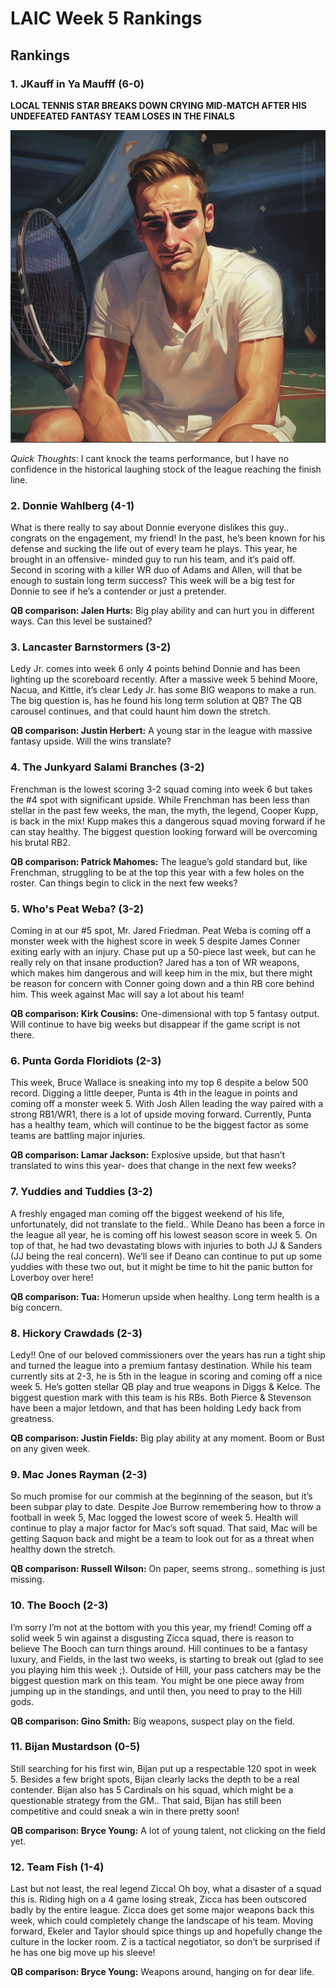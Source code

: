 # LAIC Week 5 Rankings



## Rankings

### 1. JKauff in Ya Maufff (6-0)

**LOCAL TENNIS STAR BREAKS DOWN CRYING MID-MATCH AFTER HIS UNDEFEATED FANTASY TEAM LOSES IN THE FINALS**

![img](assets/LAIC/JKauf.png)

_Quick Thoughts_: I cant knock the teams performance, but I have no confidence in the historical laughing stock of the league reaching the finish line. 

### 2. Donnie Wahlberg (4-1)

What is there really to say about Donnie everyone dislikes this
guy.. congrats on the engagement, my friend! In the past, he’s been known for his defense
and sucking the life out of every team he plays. This year, he brought in an offensive-
minded guy to run his team, and it’s paid off. Second in scoring with a killer WR duo of
Adams and Allen, will that be enough to sustain long term success? This week will be a
big test for Donnie to see if he’s a contender or just a pretender.

**QB comparison: Jalen Hurts:** Big play ability and can hurt you in different ways. Can this
level be sustained?

### 3. Lancaster Barnstormers (3-2)

Ledy Jr. comes into week 6 only 4 points behind Donnie
and has been lighting up the scoreboard recently. After a massive week 5 behind Moore,
Nacua, and Kittle, it’s clear Ledy Jr. has some BIG weapons to make a run. The big
question is, has he found his long term solution at QB? The QB carousel continues, and
that could haunt him down the stretch.

**QB comparison: Justin Herbert:** A young star in the league with massive fantasy upside. Will
the wins translate?

### 4. The Junkyard Salami Branches (3-2)

Frenchman is the lowest scoring 3-2 squad
coming into week 6 but takes the #4 spot with significant upside. While Frenchman has
been less than stellar in the past few weeks, the man, the myth, the legend, Cooper Kupp,
is back in the mix! Kupp makes this a dangerous squad moving forward if he can stay
healthy. The biggest question looking forward will be overcoming his brutal RB2.

**QB comparison: Patrick Mahomes:** The league’s gold standard but, like Frenchman, struggling to
be at the top this year with a few holes on the roster. Can things begin to click in the next few
weeks?

### 5. Who's Peat Weba? (3-2)

Coming in at our #5 spot, Mr. Jared Friedman. Peat Weba is
coming off a monster week with the highest score in week 5 despite James Conner
exiting early with an injury. Chase put up a 50-piece last week, but can he really rely on
that insane production? Jared has a ton of WR weapons, which makes him dangerous and
will keep him in the mix, but there might be reason for concern with Conner going down
and a thin RB core behind him. This week against Mac will say a lot about his team!

**QB comparison: Kirk Cousins:** One-dimensional with top 5 fantasy output. Will continue to
have big weeks but disappear if the game script is not there.

### 6. Punta Gorda Floridiots (2-3)

This week, Bruce Wallace is sneaking into my top 6
despite a below 500 record. Digging a little deeper, Punta is 4th in the league in points
and coming off a monster week 5. With Josh Allen leading the way paired with a strong
RB1/WR1, there is a lot of upside moving forward. Currently, Punta has a healthy team,
which will continue to be the biggest factor as some teams are battling major injuries.

**QB comparison: Lamar Jackson:** Explosive upside, but that hasn’t translated to wins this year-
does that change in the next few weeks?

### 7. Yuddies and Tuddies (3-2)

A freshly engaged man coming off the biggest weekend of
his life, unfortunately, did not translate to the field.. While Deano has been a force in the
league all year, he is coming off his lowest season score in week 5. On top of that, he had
two devastating blows with injuries to both JJ & Sanders (JJ being the real concern).
We’ll see if Deano can continue to put up some yuddies with these two out, but it might
be time to hit the panic button for Loverboy over here!

**QB comparison: Tua:** Homerun upside when healthy. Long term health is a big concern.

### 8. Hickory Crawdads (2-3)

Ledy!! One of our beloved commissioners over the years has
run a tight ship and turned the league into a premium fantasy destination. While his team
currently sits at 2-3, he is 5th in the league in scoring and coming off a nice week 5. He’s
gotten stellar QB play and true weapons in Diggs &amp; Kelce. The biggest question mark
with this team is his RBs. Both Pierce &amp; Stevenson have been a major letdown, and that
has been holding Ledy back from greatness.

**QB comparison: Justin Fields:** Big play ability at any moment. Boom or Bust on any given
week.

### 9. Mac Jones Rayman (2-3)

So much promise for our commish at the beginning of the
season, but it’s been subpar play to date. Despite Joe Burrow remembering how to throw
a football in week 5, Mac logged the lowest score of week 5. Health will continue to play
a major factor for Mac’s soft squad. That said, Mac will be getting Saquon back and
might be a team to look out for as a threat when healthy down the stretch.

**QB comparison: Russell Wilson:** On paper, seems strong.. something is just missing.

### 10. The Booch (2-3) 

I’m sorry I’m not at the bottom with you this year, my friend! Coming
off a solid week 5 win against a disgusting Zicca squad, there is reason to believe The
Booch can turn things around. Hill continues to be a fantasy luxury, and Fields, in the last
two weeks, is starting to break out (glad to see you playing him this week ;). Outside of
Hill, your pass catchers may be the biggest question mark on this team. You might be one
piece away from jumping up in the standings, and until then, you need to pray to the Hill
gods.

**QB comparison: Gino Smith:** Big weapons, suspect play on the field.

### 11. Bijan Mustardson (0-5)

Still searching for his first win, Bijan put up a respectable 120
spot in week 5. Besides a few bright spots, Bijan clearly lacks the depth to be a real
contender. Bijan also has 5 Cardinals on his squad, which might be a questionable
strategy from the GM.. That said, Bijan has still been competitive and could sneak a win
in there pretty soon!

**QB comparison: Bryce Young:** A lot of young talent, not clicking on the field yet.

### 12. Team Fish (1-4)

Last but not least, the real legend Zicca! Oh boy, what a disaster of a
squad this is. Riding high on a 4 game losing streak, Zicca has been outscored badly by
the entire league. Zicca does get some major weapons back this week, which could
completely change the landscape of his team. Moving forward, Ekeler and Taylor should
spice things up and hopefully change the culture in the locker room. Z is a tactical
negotiator, so don’t be surprised if he has one big move up his sleeve!

**QB comparison: Bryce Young:** Weapons around, hanging on for dear life.


